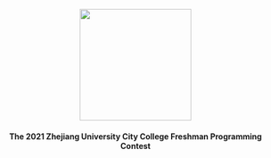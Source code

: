 <p align="center">
<img src="https://upload.wikimedia.org/wikipedia/en/thumb/1/16/Zhejiang_University_Logo.svg/1200px-Zhejiang_University_Logo.svg.png" width="200px">
</p>

<h4 align="center">The 2021 Zhejiang University City College Freshman Programming Contest</h4>
